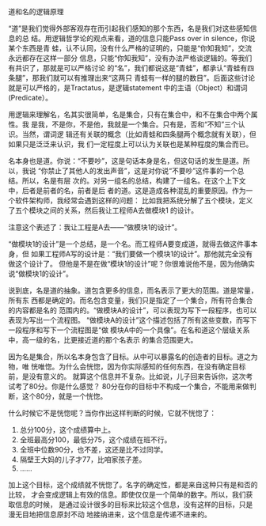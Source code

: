         
道和名的逻辑原理

“道”是我们觉得外部客观存在而引起我们感知的那个东西，名是我们对这些感知信息的总
结。用逻辑哲学论的观点来看，道的信息只能Pass over in silence，你说某个东西是青
蛙，认不认同，没有什么严格的证明的，只能是“你知我知”，交流永远都存在这样一部分
信息，只能“你知我知”，没有办法严格谈逻辑的。等我们有共识了，那就是可以严格讨论
的“名”，我们都说这是“青蛙”，都承认“青蛙有四条腿”，那我们就可以有推理出来“这两只
青蛙有一样的腿的数目”。后面这些讨论就是可以严格的，是Tractatus，是逻辑statement
中的主语（Object）和谓词(Predicate）。

用逻辑来理解名，名其实很简单，名是集合，只有在集合中，和不在集合中两个属性。我
是我，不是你，不是他，我就是一个集合。只有是，否和“不知”三个认识。当然，谓词逻
辑还有关联的概念（比如青蛙和四条腿两个概念就有关联），但如果只是泛泛来认识，我
们一定程度上可以认为关联也是某种程度的集合而已。

名本身也是道。你说：“不要吵”，这是句话本身是名，但这句话的发生是道。所以，我说
“你禁止了其他人的发出声音”，这是对你说“不要吵”这件事的一个总结。所以，名是有层
次的。对另一组名的总结，构建了一组名。在这个上下文中，后者是前者的名，前者是后
者的道。这是造成各种混乱的重要原因。作为一个软件架构师，我经常会遇到这样的问题：
比如我把系统分解了五个模块，定义了五个模块之间的关系，然后我让工程师A去做模块1
的设计。

注意这个表述了：我让工程是A去——“做模块1的设计”。

“做模块1的设计”是一个总结，是一个名。而工程师A要变成道，就得去做这件事本身，但
如果工程师A写的设计是：“我们要做一个模块1的设计”。那他就完全没有做这个设计了。
但他是不是在做“模块1的设计”呢？你很难说他不是，因为他确实说“做模块1的设计”。

说到底，名是道的抽象。道包含更多的信息，而名表示了更大的范围。道是常量，所有东
西都是确定的。而名包含变量，我们只是指定了一个集合，所有符合集合的内容都是名的
范围内的。“做模块A的设计”，可以表现为写下一段程序，也可以表现为写出一个流程图。
“做模块A的设计”这个描述包括了所有这些变数，而写下一段程序和写下一个流程图是“做
模块A中的一个具像”。在名和道这个层级关系中，高一级的名，比更接近道的那个名表示
的集合范围更大。

因为名是集合，所以名本身包含了目标。从中可以暴露名的创造者的目标。道之为物，唯
恍唯惚。为什么会恍惚，因为你实际感知的任何东西，在没有确定目标前，是没有意义的。
就算这个信息并不复杂。比如说，儿子回来告诉你，这次考试考了80分。你是什么感觉？
80分在你的目标中不构成一个集合，不能用来做判断，这个80分，就是一个恍惚。

什么时候它不是恍惚呢？当你作出这样判断的时候，它就不恍惚了：

1. 总分100分，这个成绩算中上。
2. 全班最高分100，最低分75，这个成绩在班不行。
3. 全班中位数90分，也不差，这还是比不过同学。
4. 隔壁王大妈的儿子才77，比咱家孩子差。
5. ……

加上这个目标，这个成绩就不恍惚了。名字的确定性，都是来自这种只有是和否的比较，
才会变成逻辑上有效的信息。即使仅仅是一个简单的数字。所以，我们获取信息的时候，
是通过设计很多的目标来比较这个信息，没有这样的目标，只是漫无目地把信息原封不动
地接纳进来，这个信息是传递不进来的。
